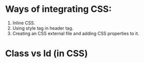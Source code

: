 # Ways of integrating CSS:
1. Inline CSS.
2. Using style tag in header tag.
3. Creating an CSS external file and adding CSS properties to it.

# Class vs Id (in CSS)